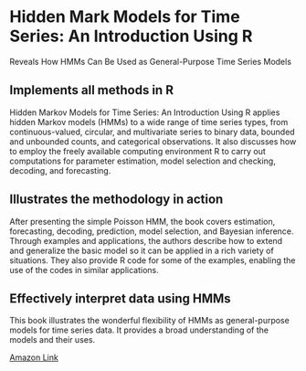 # Hidden Mark Models for Time Series: An Introduction Using R

Reveals How HMMs Can Be Used as General-Purpose Time Series Models

## Implements all methods in R

Hidden Markov Models for Time Series: An Introduction Using R applies hidden Markov models (HMMs) to a wide range of time series types, from continuous-valued, circular, and multivariate series to binary data, bounded and unbounded counts, and categorical observations. It also discusses how to employ the freely available computing environment R to carry out computations for parameter estimation, model selection and checking, decoding, and forecasting.

## Illustrates the methodology in action
After presenting the simple Poisson HMM, the book covers estimation, forecasting, decoding, prediction, model selection, and Bayesian inference. Through examples and applications, the authors describe how to extend and generalize the basic model so it can be applied in a rich variety of situations. They also provide R code for some of the examples, enabling the use of the codes in similar applications.

## Effectively interpret data using HMMs
This book illustrates the wonderful flexibility of HMMs as general-purpose models for time series data. It provides a broad understanding of the models and their uses.

[Amazon Link](http://amzn.to/1QH6ZJd)
